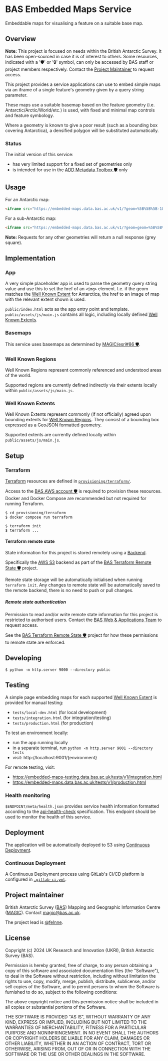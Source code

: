 # BAS Embedded Maps Service

Embeddable maps for visualising a feature on a suitable base map.

## Overview

**Note:** This project is focused on needs within the British Antarctic Survey. It has been open-sourced in case it is
of interest to others. Some resources, indicated with a '🛡' or '🔒' symbol, can only be accessed by BAS staff or
project members respectively. Contact the [Project Maintainer](#project-maintainer) to request access.

This project provides a service applications can use to embed simple maps via an iframe of a single feature's geometry 
given by a query string parameter. 

These maps use a suitable basemap based on the feature geometry (i.e. Antarctic/Arctic/World/etc.) is used, with fixed 
and minimal map controls and feature symbology. 

Where a geometry is known to give a poor result (such as a bounding box covering Antarctica), a densified polygon will
be substituted automatically.

### Status

The initial version of this service:

- has very limited support for a fixed set of geometries only
- is intended for use in the [ADD Metadata Toolbox 🛡️](https://gitlab.data.bas.ac.uk/MAGIC/add-metadata-toolbox) only

## Usage

For an Antarctic map:

```html
<iframe src="https://embedded-maps.data.bas.ac.uk/v1/?geom=%5B%5B%5B-180%2C%20-90%5D%2C%5B180%2C%20-90%5D%2C%5B180%2C%20-60%5D%2C%5B-180%2C%20-60%5D%2C%5B-180%2C%20-90%5D%5D%5D" style="border:none;"></iframe>
```

For a sub-Antarctic map:

```html
<iframe src="https://embedded-maps.data.bas.ac.uk/v1/?geom=geom=%5B%5B%5B-180%2C-60%5D%2C%5B180%2C-60%5D%2C%5B180%2C-50%5D%2C%5B-180%2C-50%5D%2C%5B-180%2C-60%5D%5D%5D" style="border:none;"></iframe>
```

**Note:** Requests for any other geometries will return a null response (grey square).

## Implementation

### App

A very simple placeholder app is used to parse the geometry query string value and use this to set the href of an 
`<img>` element. I.e. if the geom matches the [Well Known Extent](#well-known-extents) for Antarctica, the href to an 
image of map with the relevant extent shown is used.

`public/index.html` acts as the app entry point and template. `public/assets/js/main.js` contains all logic, including
locally defined [Well Known Extents](#well-known-extents).

### Basemaps

This service uses basemaps as determined by [MAGIC/esri#86 🛡️](https://gitlab.data.bas.ac.uk/MAGIC/esri/-/issues/86).

### Well Known Regions

Well Known Regions represent commonly referenced and understood areas of the world.

Supported regions are currently defined indirectly via their extents locally within `public/assets/js/main.js`.

### Well Known Extents

Well Known Extents represent commonly (if not officially) agreed upon bounding extents for 
[Well Known Regions](#well-known-extents). They consist of a bounding box expressed as a GeoJSON formatted geometry.

Supported extents are currently defined locally within `public/assets/js/main.js`.

## Setup

### Terraform

[Terraform](https://terraform.io) resources are defined in [`provisioning/terraform/`](/provisioning/terraform/).

Access to the [BAS AWS account 🛡️](https://gitlab.data.bas.ac.uk/WSF/bas-aws) is required to provision these resources.
Docker and Docker Compose are recommended but not required for running Terraform.

```shell
$ cd provisioning/terraform
$ docker compose run terraform

$ terraform init
$ terraform ...
```

#### Terraform remote state

State information for this project is stored remotely using a
[Backend](https://www.terraform.io/docs/backends/index.html).

Specifically the [AWS S3](https://www.terraform.io/docs/backends/types/s3.html) backend as part of the
[BAS Terraform Remote State 🛡️](https://gitlab.data.bas.ac.uk/WSF/terraform-remote-state) project.

Remote state storage will be automatically initialised when running `terraform init`. Any changes to remote state will
be automatically saved to the remote backend, there is no need to push or pull changes.

##### Remote state authentication

Permission to read and/or write remote state information for this project is restricted to authorised users. Contact
the [BAS Web & Applications Team](mailto:servicedesk@bas.ac.uk) to request access.

See the [BAS Terraform Remote State 🛡️](https://gitlab.data.bas.ac.uk/WSF/terraform-remote-state) project for how these
permissions to remote state are enforced.

## Developing

```
$ python -m http.server 9000 --directory public
```

## Testing

A simple page embedding maps for each supported [Well Known Extent](#well-known-extents) is provided for manual testing:

- `tests/local-dev.html` (for local development)
- `tests/integration.html` (for integration/testing)
- `tests/production.html` (for production)

To test an environment locally:

- run the app running locally
- in a separate terminal, run `python -m http.server 9001 --directory tests`
- visit: http://localhost:9001/{environment}

For remote testing, visit:

- https://embedded-maps-testing.data.bas.ac.uk/tests/v1/integration.html
- https://embedded-maps.data.bas.ac.uk/tests/v1/production.html

### Health monitoring

`$ENDPOINT/meta/health.json` provides service health information formatted according to the 
[api-health-check](https://inadarei.github.io/rfc-healthcheck/) specification. This endpoint should be used to monitor
the health of this service.

## Deployment

The application will be automatically deployed to S3 using [Continuous Deployment](#continuous-deployment).

### Continuous Deployment

A Continuous Deployment process using GitLab's CI/CD platform is configured in [`.gitlab-ci.yml`](/.gitlab-ci.yml). 

## Project maintainer

British Antarctic Survey ([BAS](https://www.bas.ac.uk)) Mapping and Geographic Information Centre
([MAGIC](https://www.bas.ac.uk/teams/magic)). Contact [magic@bas.ac.uk](mailto:magic@bas.ac.uk).

The project lead is [@felnne](https://www.bas.ac.uk/profile/felnne).

## License

Copyright (c) 2024 UK Research and Innovation (UKRI), British Antarctic Survey (BAS).

Permission is hereby granted, free of charge, to any person obtaining a copy
of this software and associated documentation files (the "Software"), to deal
in the Software without restriction, including without limitation the rights
to use, copy, modify, merge, publish, distribute, sublicense, and/or sell
copies of the Software, and to permit persons to whom the Software is
furnished to do so, subject to the following conditions:

The above copyright notice and this permission notice shall be included in all
copies or substantial portions of the Software.

THE SOFTWARE IS PROVIDED "AS IS", WITHOUT WARRANTY OF ANY KIND, EXPRESS OR
IMPLIED, INCLUDING BUT NOT LIMITED TO THE WARRANTIES OF MERCHANTABILITY,
FITNESS FOR A PARTICULAR PURPOSE AND NONINFRINGEMENT. IN NO EVENT SHALL THE
AUTHORS OR COPYRIGHT HOLDERS BE LIABLE FOR ANY CLAIM, DAMAGES OR OTHER
LIABILITY, WHETHER IN AN ACTION OF CONTRACT, TORT OR OTHERWISE, ARISING FROM,
OUT OF OR IN CONNECTION WITH THE SOFTWARE OR THE USE OR OTHER DEALINGS IN THE
SOFTWARE.
